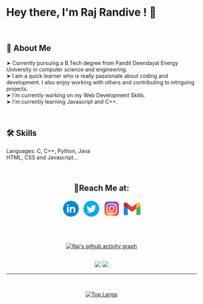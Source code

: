 # **Hey there, I'm Raj Randive !** 👋


<br>

## 🚀 **About Me**  
&#10148; Currently pursuing a B.Tech degree from Pandit Deendayal Energy University in computer science and engineering.  
&#10148; I am a quick learner who is really passionate about coding and development. I also enjoy working with others and contributing to intriguing projects.  
&#10148; I'm currently working on my Web Development Skills.  
&#10148; I'm currently learning Javascript and C++.

<br>

## 🛠 **Skills**
Languages: C, C++, Python, Java  
HTML, CSS and Javascript...

<br>

<div align = "center">

## 🔗**Reach Me at:**

<a href="https://www.linkedin.com/in/rajrandive14/"><img src="Logos\icons8-linkedin-circled-96.png" alt= "Linkedin" width="50px"></a>
<a href="https://twitter.com/_R_Randive_"><img src="Logos\icons8-twitter-circled-96.png" alt= "Twitter" width="50px"></a>
<a href="https://www.instagram.com/raj_xiv.v_/"><img src="Logos\icons8-instagram-96.png" alt= "Instagram" width="50px"></a>
<a href="mailto: randiveraj1405@gmail.com"><img src="Logos\icons8-gmail-96.png" alt= "Email" width="50px"></a>

<br>
<br>

<div align="Center">

[![Raj's github activity graph](https://activity-graph.herokuapp.com/graph?username=Raj-Randive&theme=react-dark)](https://github.com/ashutosh00710/github-readme-activity-graph)

<br>


<div align="center">
  <a href="https://github.com/anuraghazra/github-readme-stats"><img width="49%" src="https://github-readme-stats.vercel.app/api?username=Raj-Randive&theme=radical&show_icons=true" /></a>
  <a href="https://git.io/streak-stats"><img width="49%" src="https://github-readme-streak-stats.herokuapp.com/?user=Raj-Randive&theme=radical&show_icons=true" /></a>
</div>


---

<br>

[![Top Langs](https://github-readme-stats.vercel.app/api/top-langs/?username=Raj-Randive&layout=compact&theme=radical&langs_count=10)](https://github.com/anuraghazra/github-readme-stats)

</div>